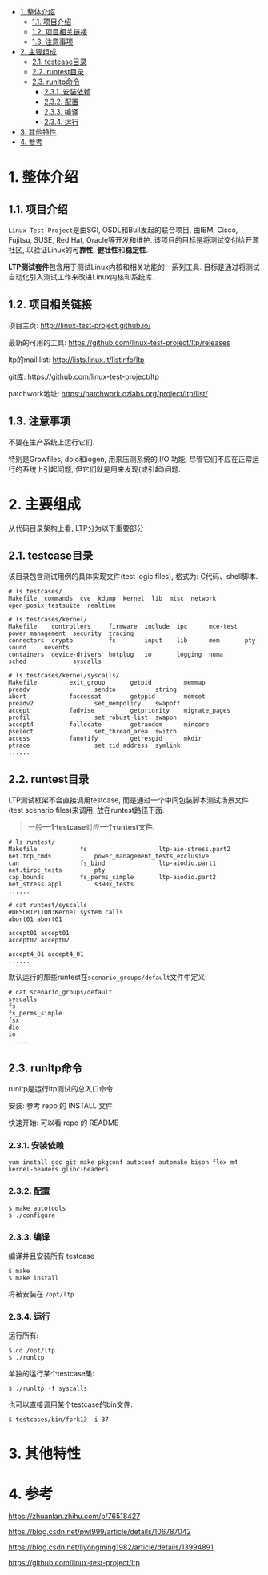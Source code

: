 
<!-- @import "[TOC]" {cmd="toc" depthFrom=1 depthTo=6 orderedList=false} -->

<!-- code_chunk_output -->

- [1. 整体介绍](#1-整体介绍)
  - [1.1. 项目介绍](#11-项目介绍)
  - [1.2. 项目相关链接](#12-项目相关链接)
  - [1.3. 注意事项](#13-注意事项)
- [2. 主要组成](#2-主要组成)
  - [2.1. testcase目录](#21-testcase目录)
  - [2.2. runtest目录](#22-runtest目录)
  - [2.3. runltp命令](#23-runltp命令)
    - [2.3.1. 安装依赖](#231-安装依赖)
    - [2.3.2. 配置](#232-配置)
    - [2.3.3. 编译](#233-编译)
    - [2.3.4. 运行](#234-运行)
- [3. 其他特性](#3-其他特性)
- [4. 参考](#4-参考)

<!-- /code_chunk_output -->

# 1. 整体介绍

## 1.1. 项目介绍

`Linux Test Project`是由SGI, OSDL和Bull发起的联合项目, 由IBM, Cisco, Fujitsu, SUSE, Red Hat, Oracle等开发和维护.  该项目的目标是将测试交付给开源社区, 以验证Linux的**可靠性**, **健壮性**和**稳定性**. 

**LTP测试套件**包含用于测试Linux内核和相关功能的一系列工具. 目标是通过将测试自动化引入测试工作来改进Linux内核和系统库. 

## 1.2. 项目相关链接

项目主页: http://linux-test-project.github.io/

最新的可用的工具: https://github.com/linux-test-project/ltp/releases

ltp的mail list: http://lists.linux.it/listinfo/ltp

git库: https://github.com/linux-test-project/ltp

patchwork地址: https://patchwork.ozlabs.org/project/ltp/list/

## 1.3. 注意事项

不要在生产系统上运行它们.  

特别是Growfiles, doio和iogen, 用来压测系统的 I/O 功能, 尽管它们不应在正常运行的系统上引起问题, 但它们就是用来发现(或引起)问题. 



# 2. 主要组成

从代码目录架构上看, LTP分为以下重要部分

## 2.1. testcase目录

该目录包含测试用例的具体实现文件(test logic files), 格式为: C代码、shell脚本. 

```
# ls testcases/
Makefile  commands  cve  kdump  kernel  lib  misc  network  open_posix_testsuite  realtime

# ls testcases/kernel/
Makefile    controllers     firmware  include  ipc      mce-test  power_management  security  tracing
connectors  crypto          fs        input    lib      mem       pty               sound     uevents
containers  device-drivers  hotplug   io       logging  numa      sched             syscalls

# ls testcases/kernel/syscalls/
Makefile         exit_group       getpid         memmap             preadv                  sendto           string
abort            faccessat        getppid        memset             preadv2                 set_mempolicy    swapoff
accept           fadvise          getpriority    migrate_pages      profil                  set_robust_list  swapon
accept4          fallocate        getrandom      mincore            pselect                 set_thread_area  switch
access           fanotify         getresgid      mkdir              ptrace                  set_tid_address  symlink
......
```

## 2.2. runtest目录

LTP测试框架不会直接调用testcase, 而是通过一个中间包装脚本测试场景文件(test scenario files)来调用, 放在runtest路径下面. 

> 一般**一个testcase**对应**一个runtest文件**. 

```
# ls runtest/
Makefile            fs                    ltp-aio-stress.part2  net.tcp_cmds            power_management_tests_exclusive
can                 fs_bind               ltp-aiodio.part1      net.tirpc_tests         pty
cap_bounds          fs_perms_simple       ltp-aiodio.part2      net_stress.appl         s390x_tests
......

# cat runtest/syscalls
#DESCRIPTION:Kernel system calls
abort01 abort01

accept01 accept01
accept02 accept02

accept4_01 accept4_01
......
```

默认运行的那些runtest在`scenario_groups/default`文件中定义: 

```
# cat scenario_groups/default
syscalls
fs
fs_perms_simple
fsx
dio
io
......
```

## 2.3. runltp命令

runltp是运行ltp测试的总入口命令

安装: 参考 repo 的 INSTALL 文件

快速开始: 可以看 repo 的 README

### 2.3.1. 安装依赖

```
yum install gcc git make pkgconf autoconf automake bison flex m4 kernel-headers glibc-headers
```

### 2.3.2. 配置

```
$ make autotools
$ ./configure
```

### 2.3.3. 编译

编译并且安装所有 testcase

```
$ make
$ make install
```

将被安装在 `/opt/ltp`

### 2.3.4. 运行

运行所有:

```
$ cd /opt/ltp
$ ./runltp
```

单独的运行某个testcase集: 

```
$ ./runltp -f syscalls
```

也可以直接调用某个testcase的bin文件: 

```
$ testcases/bin/fork13 -i 37
```

# 3. 其他特性



# 4. 参考

https://zhuanlan.zhihu.com/p/76518427

https://blog.csdn.net/pwl999/article/details/106787042

https://blog.csdn.net/liyongming1982/article/details/13994891

https://github.com/linux-test-project/ltp